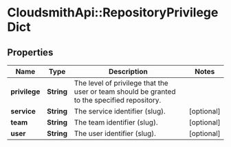 # CloudsmithApi::RepositoryPrivilegeDict

## Properties
Name | Type | Description | Notes
------------ | ------------- | ------------- | -------------
**privilege** | **String** | The level of privilege that the user or team should be granted to the specified repository. | 
**service** | **String** | The service identifier (slug). | [optional] 
**team** | **String** | The team identifier (slug). | [optional] 
**user** | **String** | The user identifier (slug). | [optional] 


